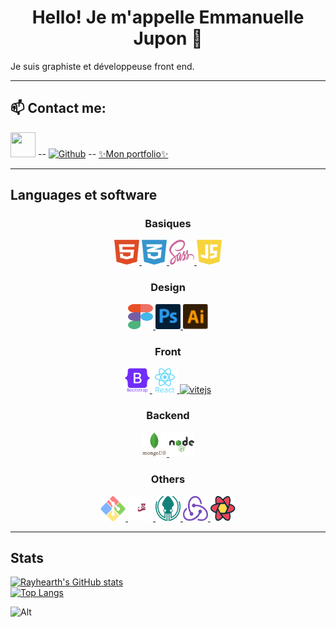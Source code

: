 <h1 align="center">Hello! Je m'appelle Emmanuelle Jupon 👋</h1>


Je suis graphiste et développeuse front end.
_________
## 📫 Contact me:  

<a href="https://www.linkedin.com/in/emmanuelle-jupon-11b24a7b/" target="_blank">
    <img src="https://cdn.jsdelivr.net/gh/devicons/devicon@latest/icons/linkedin/linkedin-original.svg" width="40"
      height="40"/></a> --
 <a href="https://github.com/rayhearth" target="_blank">
     <img alt="Github" src="https://img.shields.io/badge/GitHub-%2312100E.svg?&style=for-the-badge&logo=Github&logoColor=white"
      height="40"/></a> -- 
<a href="https://jemma-design.fr/" target="_blank" height="40">✨Mon portfolio✨</a>

_________
## Languages et software

<h3 align="center">Basiques</h3> 
<p align="center">
  <a href="https://www.w3.org/html/" target="_blank" rel="noreferrer"> <img
      src="https://github.com/rayhearth/rayhearth/blob/main/img/html5.svg" alt="html5" width="40" height="40" /> </a>
  <a href="https://www.w3schools.com/css/" target="_blank" rel="noreferrer"> <img
      src="https://github.com/rayhearth/rayhearth/blob/main/img/css3.svg" alt="css3" width="40" height="40" /> </a>
  <a href="https://sass-lang.com" target="_blank" rel="noreferrer"> <img
      src="https://github.com/rayhearth/rayhearth/blob/main/img/sass.svg" alt="sass" width="40" height="40" /> </a>
  <a href="https://developer.mozilla.org/en-US/docs/Web/JavaScript" target="_blank" rel="noreferrer"> <img
      src="https://github.com/rayhearth/rayhearth/blob/main/img/javascript.svg" alt="javascript" width="40"
      height="40" /> </a>
</p>

<h3 align="center">Design</h3>
<p align="center">
  <a href="https://www.figma.com/" target="_blank" rel="noreferrer"> <img
      src="https://github.com/rayhearth/rayhearth/blob/main/img/figma.svg" alt="figma" width="40" height="40" /> </a>
  <a href="https://www.adobe.com/fr/creativecloud.html" target="_blank" rel="noreferrer"> <img
      src="https://github.com/rayhearth/rayhearth/blob/main/img/photoshop.svg" alt="photoshop" width="40" height="40" />
  </a>
  <a href="https://www.adobe.com/fr/creativecloud.html" target="_blank" rel="noreferrer"> <img
      src="https://github.com/rayhearth/rayhearth/blob/main/img/illustrator.svg" alt="illustrator" width="40"
      height="40" /> </a>
</p>


<h3 align="center">Front</h3>
<p align="center">
  <a href="https://getbootstrap.com" target="_blank" rel="noreferrer"> <img
      src="https://raw.githubusercontent.com/devicons/devicon/master/icons/bootstrap/bootstrap-plain-wordmark.svg"
      alt="bootstrap" width="40" height="40" /> </a>
  <a href="https://reactjs.org/" target="_blank" rel="noreferrer"> <img
      src="https://raw.githubusercontent.com/devicons/devicon/master/icons/react/react-original-wordmark.svg"
      alt="react" width="40" height="40" /> </a>
  <a href="https://vitejs.dev/guide/" target="_blank" rel="noreferrer"> <img
      src="https://cdn.jsdelivr.net/gh/devicons/devicon@latest/icons/vitejs/vitejs-original.svg"
      alt="vitejs" width="40" height="40" /> </a>
</p>

<h3 align="center"> Backend</h3>
<p align="center">
  <a href="https://www.mongodb.com/" target="_blank" rel="noreferrer"> <img
      src="https://raw.githubusercontent.com/devicons/devicon/master/icons/mongodb/mongodb-original-wordmark.svg"
      alt="mongodb" width="40" height="40" /> </a>
  <a href="https://nodejs.org" target="_blank" rel="noreferrer"> <img
      src="https://raw.githubusercontent.com/devicons/devicon/master/icons/nodejs/nodejs-original-wordmark.svg"
      alt="nodejs" width="40" height="40" /> </a>
</p>

<h3 align="center">Others</h3> 
<p align="center">
  <a href="https://git-scm.com/" target="_blank" rel="noreferrer"> <img
      src="https://github.com/rayhearth/rayhearth/blob/main/img/git-bash.svg" alt="git" width="40" height="40" /> </a>
  <a href="https://jestjs.io" target="_blank" rel="noreferrer"> <img
      src="https://github.com/rayhearth/rayhearth/blob/main/img/jest-2.svg" alt="jest" width="40" height="40" /> </a>
  <a href="https://www.gitkraken.com/" target="_blank" rel="noreferrer"> <img
      src="https://github.com/rayhearth/rayhearth/blob/main/img/gitkraken.svg" alt="gitkraken" width="40" height="40" />
  </a>
  <a href="https://redux.js.org" target="_blank" rel="noreferrer"> <img
      src="https://github.com/rayhearth/rayhearth/blob/main/img/redux.svg" alt="redux" width="40" height="40" /> </a>
  <a href="https://react-query-v3.tanstack.com/" target="_blank" rel="noreferrer"> <img
      src="https://github.com/rayhearth/rayhearth/blob/main/img/reactquery.svg" alt="redux" width="40" height="40" />
  </a>
</p>

_________
## Stats  
[![Rayhearth's GitHub stats](https://github-readme-stats.vercel.app/api?username=rayhearth&count_private=true&show_icons=true&theme=radical)](https://github.com/rayhearth/github-readme-stats)  
[![Top Langs](https://github-readme-stats.vercel.app/api/top-langs/?username=rayhearth&langs_count=8&layout=compact&theme=radical)](https://github.com/rayhearth/github-readme-stats)  

![Alt](https://repobeats.axiom.co/api/embed/3f7df1945ec420dc243ff0313e94e18a535bbd1d.svg "Repobeats analytics image")
<!--
**rayhearth/rayhearth** is a ✨ _special_ ✨ repository because its `README.md` (this file) appears on your GitHub profile.

Here are some ideas to get you started:

- 🔭 I’m currently working on ...
- 🌱 I’m currently learning ...
- 👯 I’m looking to collaborate on ...
- 🤔 I’m looking for help with ...
- 💬 Ask me about ...
- 📫 How to reach me: ...
- 😄 Pronouns: ...
- ⚡ Fun fact: ...
-->
